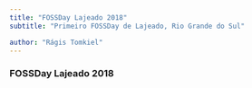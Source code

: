```yaml
---
title: "FOSSDay Lajeado 2018"
subtitle: "Primeiro FOSSDay de Lajeado, Rio Grande do Sul"

author: "Rágis Tomkiel"
---
```


### FOSSDay Lajeado 2018
